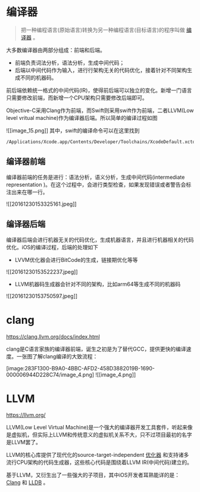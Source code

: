 # 编译器

> 把一种编程语言(原始语言)转换为另一种编程语言(目标语言)的程序叫做 [编译器](https://en.wikipedia.org/wiki/Compiler) 。

大多数编译器由两部分组成：前端和后端。
* 前端负责词法分析，语法分析，生成中间代码；
* 后端以中间代码作为输入，进行行架构无关的代码优化，接着针对不同架构生成不同的机器码。

前后端依赖统一格式的中间代码(IR)，使得前后端可以独立的变化。新增一门语言只需要修改前端，而新增一个CPU架构只需要修改后端即可。

Objective-C采用Clang作为前端，而Swift则采用swift作为前端，二者LLVM(Low level vritual machine)作为编译器后端。所以简单的编译过程如图

![[image_15.png]]
其中，swift的编译命令可以在这里找到

```shell
/Applications/Xcode.app/Contents/Developer/Toolchains/XcodeDefault.xctoolchain/usr/bin/swift
```

## 编译器前端

编译器前端的任务是进行：语法分析，语义分析，生成中间代码(intermediate representation )。在这个过程中，会进行类型检查，如果发现错误或者警告会标注出来在哪一行。

![[20161230153325161.jpeg]]

## 编译器后端

编译器后端会进行机器无关的代码优化，生成机器语言，并且进行机器相关的代码优化。iOS的编译过程，后端的处理如下

* LVVM优化器会进行BitCode的生成，链接期优化等等

![[20161230153522237.jpeg]]

* LLVM机器码生成器会针对不同的架构，比如arm64等生成不同的机器码

![[20161230153750597.jpeg]]


# clang

https://clang.llvm.org/docs/index.html

clang是C语言家族的编译器前端，诞生之初是为了替代GCC，提供更快的编译速度。一张图了解clang编译的大致流程：

[image:283F1300-B9A0-4BBC-AFD2-458D3882019B-1690-000006944D228C74/image_4.png]
![[image_4.png]]


# LLVM

https://llvm.org/

LLVM(Low Level Virtual Machine)是一个强大的编译器开发工具套件，听起来像是虚拟机，但实际上LLVM和传统意义的虚拟机关系不大，只不过项目最初的名字是LLVM罢了。

LLVM的核心库提供了现代化的source-target-independent [优化器](https://llvm.org/docs/Passes.html) 和支持诸多流行CPU架构的代码生成器，这些核心代码是围绕着LLVM IR(中间代码)建立的。

基于LLVM，又衍生出了一些强大的子项目，其中iOS开发者耳熟能详的是： [Clang](http://clang.llvm.org/) 和 [LLDB](http://lldb.llvm.org/) 。

